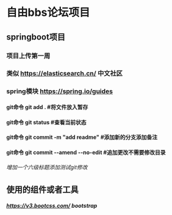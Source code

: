 # 自由bbs论坛项目
## springboot项目
### 项目上传第一周
### 类似 https://elasticsearch.cn/ 中文社区
### spring模块 https://spring.io/guides
#### git命令 git add . #将文件放入暂存
#### git命令 git status #查看当前状态
#### git命令 git commit -m "add readme" #添加新的分支添加备注
#### git命令 git commit --amend --no-edit #追加更改不需要修改目录
###### 增加一个六级标题添加测试git修改
## 使用的组件或者工具
##### https://v3.bootcss.com/ bootstrap
